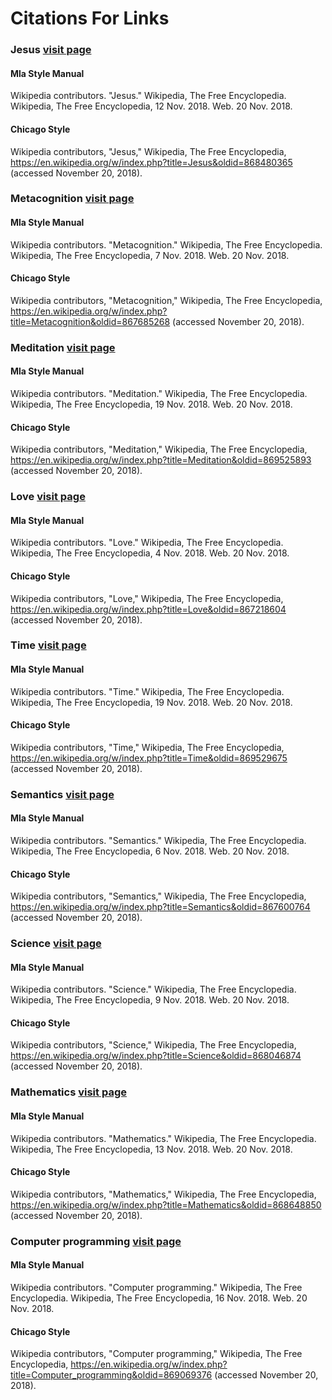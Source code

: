 # Citations For Links

### Jesus [visit page](https://en.wikipedia.org/wiki/Computer_programming)
#### Mla Style Manual
Wikipedia contributors. "Jesus." Wikipedia, The Free Encyclopedia. Wikipedia, The Free Encyclopedia, 12 Nov. 2018. Web. 20 Nov. 2018.

#### Chicago Style
Wikipedia contributors, "Jesus,"  Wikipedia, The Free Encyclopedia, https://en.wikipedia.org/w/index.php?title=Jesus&oldid=868480365 (accessed November 20, 2018).


### Metacognition [visit page](https://en.wikipedia.org/wiki/Computer_programming)
#### Mla Style Manual
Wikipedia contributors. "Metacognition." Wikipedia, The Free Encyclopedia. Wikipedia, The Free Encyclopedia, 7 Nov. 2018. Web. 20 Nov. 2018.

#### Chicago Style
Wikipedia contributors, "Metacognition,"  Wikipedia, The Free Encyclopedia, https://en.wikipedia.org/w/index.php?title=Metacognition&oldid=867685268 (accessed November 20, 2018).


### Meditation [visit page](https://en.wikipedia.org/wiki/Computer_programming)
#### Mla Style Manual
Wikipedia contributors. "Meditation." Wikipedia, The Free Encyclopedia. Wikipedia, The Free Encyclopedia, 19 Nov. 2018. Web. 20 Nov. 2018.

#### Chicago Style
Wikipedia contributors, "Meditation,"  Wikipedia, The Free Encyclopedia, https://en.wikipedia.org/w/index.php?title=Meditation&oldid=869525893 (accessed November 20, 2018).


### Love [visit page](https://en.wikipedia.org/wiki/Computer_programming)
#### Mla Style Manual
Wikipedia contributors. "Love." Wikipedia, The Free Encyclopedia. Wikipedia, The Free Encyclopedia, 4 Nov. 2018. Web. 20 Nov. 2018.

#### Chicago Style
Wikipedia contributors, "Love,"  Wikipedia, The Free Encyclopedia, https://en.wikipedia.org/w/index.php?title=Love&oldid=867218604 (accessed November 20, 2018).


### Time [visit page](https://en.wikipedia.org/wiki/Computer_programming)
#### Mla Style Manual
Wikipedia contributors. "Time." Wikipedia, The Free Encyclopedia. Wikipedia, The Free Encyclopedia, 19 Nov. 2018. Web. 20 Nov. 2018.

#### Chicago Style
Wikipedia contributors, "Time,"  Wikipedia, The Free Encyclopedia, https://en.wikipedia.org/w/index.php?title=Time&oldid=869529675 (accessed November 20, 2018).


### Semantics [visit page](https://en.wikipedia.org/wiki/Computer_programming)
#### Mla Style Manual
Wikipedia contributors. "Semantics." Wikipedia, The Free Encyclopedia. Wikipedia, The Free Encyclopedia, 6 Nov. 2018. Web. 20 Nov. 2018.

#### Chicago Style
Wikipedia contributors, "Semantics,"  Wikipedia, The Free Encyclopedia, https://en.wikipedia.org/w/index.php?title=Semantics&oldid=867600764 (accessed November 20, 2018).


### Science [visit page](https://en.wikipedia.org/wiki/Computer_programming)
#### Mla Style Manual
Wikipedia contributors. "Science." Wikipedia, The Free Encyclopedia. Wikipedia, The Free Encyclopedia, 9 Nov. 2018. Web. 20 Nov. 2018.

#### Chicago Style
Wikipedia contributors, "Science,"  Wikipedia, The Free Encyclopedia, https://en.wikipedia.org/w/index.php?title=Science&oldid=868046874 (accessed November 20, 2018).


### Mathematics [visit page](https://en.wikipedia.org/wiki/Computer_programming)
#### Mla Style Manual
Wikipedia contributors. "Mathematics." Wikipedia, The Free Encyclopedia. Wikipedia, The Free Encyclopedia, 13 Nov. 2018. Web. 20 Nov. 2018.

#### Chicago Style
Wikipedia contributors, "Mathematics,"  Wikipedia, The Free Encyclopedia, https://en.wikipedia.org/w/index.php?title=Mathematics&oldid=868648850 (accessed November 20, 2018).


### Computer programming [visit page](https://en.wikipedia.org/wiki/Computer_programming)
#### Mla Style Manual
Wikipedia contributors. "Computer programming." Wikipedia, The Free Encyclopedia. Wikipedia, The Free Encyclopedia, 16 Nov. 2018. Web. 20 Nov. 2018.

#### Chicago Style
Wikipedia contributors, "Computer programming,"  Wikipedia, The Free Encyclopedia, https://en.wikipedia.org/w/index.php?title=Computer_programming&oldid=869069376 (accessed November 20, 2018).


